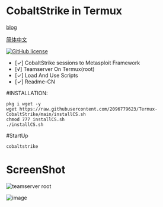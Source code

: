 # CobaltStrike in Termux

[blog](https://blog.utermux.dev/ut/CobaltStrike.html)


[简体中文](https://github.com/2096779623/termux-CobaltStrike/blob/main/READMECN.md)   

[![GitHub license](https://img.shields.io/badge/license-MIT-brightgreen)](https://github.com/2096779623/termux-CobaltStrike/blob/main/LICENSE) 


  
- [✓] CobaltStrike sessions to Metasploit Framework  
- [√] Teamserver On Termux(root)
- [✓] Load And Use Scripts  
- [✓] Readme-CN  
  
#INSTALLATION:




`pkg i wget -y`  
`wget https://raw.githubusercontent.com/2096779623/Termux-CobaltStrike/main/installCS.sh`  
`chmod 777 installCS.sh`  
`./installCS.sh`  



#StartUp  



`cobaltstrike`




# ScreenShot



      
      
      
 ![teamserver root](https://user-images.githubusercontent.com/57583560/157832217-f7f165b8-bdae-43a9-9cba-dd1b957a3593.png)



![image](https://user-images.githubusercontent.com/57583560/157832778-1e87cb8e-e2b2-41b6-ad9e-196628589bd8.png)
